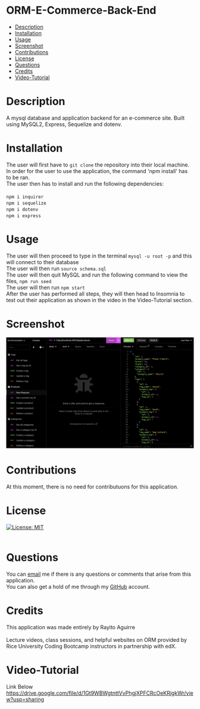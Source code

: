 # ORM-E-Commerce-Back-End
- [Description](#description)
- [Installation](#installation)
- [Usage](#usage)
- [Screenshot](#screenshot)
- [Contributions](#contributions)
- [License](#license)
- [Questions](#license)
- [Credits](#credits)
- [Video-Tutorial](#video-tutorial)

# Description
A mysql database and application backend for an e-commerce site. Built using MySQL2, Express, Sequelize and dotenv.<br>

# Installation
The user will first have to `git clone` the repository into their local machine. <br>
In order for the user to use the application, the command 'npm install' has to be ran.<br>
The user then has to install and run the following dependencies: <br><br>
`npm i inquirer`<br>
`npm i sequelize` <br>
`npm i dotenv` <br>
`npm i express` <br>

# Usage
The user will then proceed to type in the terminal `mysql -u root -p` and this will connect to their database<br>
The user will then run `source schema.sql`<br>
The user will then quit MySQL and run the following command to view the files, `npm run seed`<br>
The user will then run `npm start`<br>
After the user has performed all steps, they will then head to Insomnia to test out their application as shown in the video in the Video-Tutorial section.

# Screenshot
![](Assets/insomnia_screenshot.png)

# Contributions
At this moment, there is no need for contributuons for this application.<br>

# License
[![License: MIT](https://img.shields.io/badge/License-MIT-yellow.svg)](https://opensource.org/license/MIT) <br><br>

# Questions
You can [email](rayito.aguirre94@gmail.com) me if there is any questions or comments that arise from this application.<br>
You can also get a hold of me through my [GitHub](https://github.com/itsrayito) account.

# Credits
This application was made entirely by Rayito Aguirre <br><br>
Lecture videos, class sessions, and helpful websites on ORM provided by Rice University Coding Bootcamp instructors in partnership with edX.<br>

# Video-Tutorial
Link Below <br>
https://drive.google.com/file/d/1Gt9WBWgtnttVvPhgjXPFCRcOeKRjgkWr/view?usp=sharing



